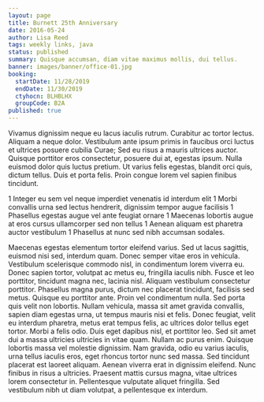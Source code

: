 ```yaml
---
layout: page
title: Burnett 25th Anniversary
date: 2016-05-24
author: Lisa Reed
tags: weekly links, java
status: published
summary: Quisque accumsan, diam vitae maximus mollis, dui tellus.
banner: images/banner/office-01.jpg
booking:
  startDate: 11/28/2019
  endDate: 11/30/2019
  ctyhocn: BLHBLHX
  groupCode: B2A
published: true
---
```

Vivamus dignissim neque eu lacus iaculis rutrum. Curabitur ac tortor lectus. Aliquam a neque dolor. Vestibulum ante ipsum primis in faucibus orci luctus et ultrices posuere cubilia Curae; Sed eu risus a mauris ultrices auctor. Quisque porttitor eros consectetur, posuere dui at, egestas ipsum. Nulla euismod dolor quis luctus pretium. Ut varius felis egestas, blandit orci quis, dictum tellus. Duis et porta felis. Proin congue lorem vel sapien finibus tincidunt.

1 Integer eu sem vel neque imperdiet venenatis id interdum elit
1 Morbi convallis urna sed lectus hendrerit, dignissim tempor augue facilisis
1 Phasellus egestas augue vel ante feugiat ornare
1 Maecenas lobortis augue at eros cursus ullamcorper sed non tellus
1 Aenean aliquam est pharetra auctor vestibulum
1 Phasellus at nunc sed nibh accumsan sodales.

Maecenas egestas elementum tortor eleifend varius. Sed ut lacus sagittis, euismod nisi sed, interdum quam. Donec semper vitae eros in vehicula. Vestibulum scelerisque commodo nisl, in condimentum lorem viverra eu. Donec sapien tortor, volutpat ac metus eu, fringilla iaculis nibh. Fusce et leo porttitor, tincidunt magna nec, lacinia nisl. Aliquam vestibulum consectetur porttitor. Phasellus magna purus, dictum nec placerat tincidunt, facilisis sed metus. Quisque eu porttitor ante. Proin vel condimentum nulla. Sed porta quis velit non lobortis. Nullam vehicula, massa sit amet gravida convallis, sapien diam egestas urna, ut tempus mauris nisi et felis.
Donec feugiat, velit eu interdum pharetra, metus erat tempus felis, ac ultrices dolor tellus eget tortor. Morbi a felis odio. Duis eget dapibus nisl, et porttitor leo. Sed sit amet dui a massa ultricies ultricies in vitae quam. Nullam ac purus enim. Quisque lobortis massa vel molestie dignissim. Nam gravida, odio eu varius iaculis, urna tellus iaculis eros, eget rhoncus tortor nunc sed massa. Sed tincidunt placerat est laoreet aliquam. Aenean viverra erat in dignissim eleifend. Nunc finibus in risus a ultricies. Praesent mattis cursus magna, vitae ultrices lorem consectetur in. Pellentesque vulputate aliquet fringilla. Sed vestibulum nibh ut diam volutpat, a pellentesque ex interdum.
